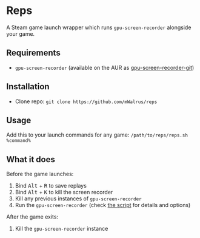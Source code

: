 # Reps
A Steam game launch wrapper which runs `gpu-screen-recorder` alongside your game.

## Requirements
- `gpu-screen-recorder` (available on the AUR as [gpu-screen-recorder-git](https://aur.archlinux.org/packages/gpu-screen-recorder-git))

## Installation
- Clone repo: `git clone https://github.com/mWalrus/reps`

## Usage
Add this to your launch commands for any game:
`/path/to/reps/reps.sh %command%`

## What it does
Before the game launches:
1. Bind <kbd>Alt</kbd> + <kbd>R</kbd> to save replays
2. Bind <kbd>Alt</kbd> + <kbd>K</kbd> to kill the screen recorder
3. Kill any previous instances of `gpu-screen-recorder`
3. Run the `gpu-screen-recorder` (check [the script](./reps.sh) for details and options)

After the game exits:
1. Kill the `gpu-screen-recorder` instance


